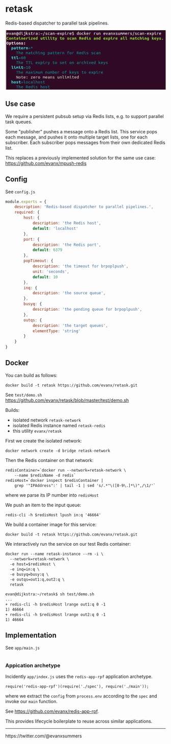 # retask

Redis-based dispatcher to parallel task pipelines.

<img src="https://raw.githubusercontent.com/evanx/retask/master/docs/readme/main.png"/>

## Use case

We require a persistent pubsub setup via Redis lists, e.g. to support parallel task queues.

Some "publisher" pushes a message onto a Redis list. This service pops each message, and pushes it onto multiple target lists, one for each subscriber. Each subscriber pops messages from their own dedicated Redis list.

This replaces a previously implemented solution for the same use case: https://github.com/evanx/mpush-redis

## Config

See `config.js`
```javascript
module.exports = {
    description: 'Redis-based dispatcher to parallel pipelines.',
    required: {
        host: {
            description: 'the Redis host',
            default: 'localhost'
        },
        port: {
            description: 'the Redis port',
            default: 6379
        },
        popTimeout: {
            description: 'the timeout for brpoplpush',
            unit: 'seconds',
            default: 10
        },
        inq: {
            description: 'the source queue',
        },
        busyq: {
            description: 'the pending queue for brpoplpush',
        },
        outqs: {
            description: 'the target queues',
            elementType: 'string'
        }        
    }
}
```

## Docker

You can build as follows:
```shell
docker build -t retask https://github.com/evanx/retask.git
```

See `test/demo.sh` https://github.com/evanx/retask/blob/master/test/demo.sh

Builds:
- isolated network `retask-network`
- isolated Redis instance named `retask-redis`
- this utility `evanx/retask`

First we create the isolated network:
```shell
docker network create -d bridge retask-network
```

Then the Redis container on that network:
```
redisContainer=`docker run --network=retask-network \
    --name $redisName -d redis`
redisHost=`docker inspect $redisContainer |
    grep '"IPAddress":' | tail -1 | sed 's/.*"\([0-9\.]*\)",/\1/'`
```
where we parse its IP number into `redisHost`

We push an item to the input queue:
```
redis-cli -h $redisHost lpush in:q '46664'
```

We build a container image for this service:
```
docker build -t retask https://github.com/evanx/retask.git
```

We interactively run the service on our test Redis container:
```
docker run --name retask-instance --rm -i \
  --network=retask-network \
  -e host=$redisHost \
  -e inq=in:q \
  -e busyq=busy:q \
  -e outqs=out1:q,out2:q \
  retask
```
```
evan@dijkstra:~/retask$ sh test/demo.sh
...
+ redis-cli -h $redisHost lrange out1:q 0 -1
1) 46664
+ redis-cli -h $redisHost lrange out2:q 0 -1
1) 46664
```

## Implementation

See `app/main.js`
```javascript

```

### Appication archetype

Incidently `app/index.js` uses the `redis-app-rpf` application archetype.
```
require('redis-app-rpf')(require('./spec'), require('./main'));
```
where we extract the `config` from `process.env` according to the `spec` and invoke our `main` function.

See https://github.com/evanx/redis-app-rpf.

This provides lifecycle boilerplate to reuse across similar applications.

<hr>
https://twitter.com/@evanxsummers
